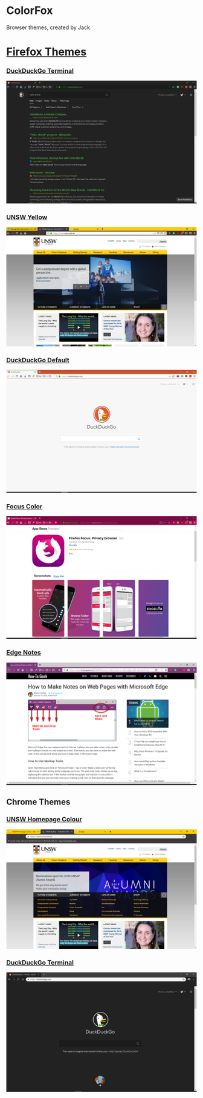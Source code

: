 # ColorFox

Browser themes, created by Jack

# [Firefox Themes](https://addons.mozilla.org/en-US/firefox/user/13822940/)

### [DuckDuckGo Terminal](https://addons.mozilla.org/en-US/firefox/addon/duckduckgo-terminal/)

[![](./DuckDuckGo_Terminal/screenshot.png)](https://addons.mozilla.org/en-US/firefox/addon/duckduckgo-terminal/)

### [UNSW Yellow](https://addons.mozilla.org/en-US/firefox/addon/unsw-yellow/)

[![](./UNSW_Yellow/screenshot.png)](https://addons.mozilla.org/en-US/firefox/addon/unsw-yellow/)

### [DuckDuckGo Default](https://addons.mozilla.org/en-US/firefox/addon/duckduckgo-default/)

[![](./DuckDuckGo_Default/screenshot.png)](https://addons.mozilla.org/en-US/firefox/addon/duckduckgo-default/)

### [Focus Color](https://addons.mozilla.org/en-US/firefox/addon/focus-color/)

[![](./Focus_Color/screenshot.png)](https://addons.mozilla.org/en-US/firefox/addon/focus-color/)

### [Edge Notes](https://addons.mozilla.org/en-US/firefox/addon/edge-notes/)

[![](./Edge_Notes/screenshot.png)](https://addons.mozilla.org/en-US/firefox/addon/edge-notes/)


## Chrome Themes

### [UNSW Homepage Colour](https://chrome.google.com/webstore/detail/unsw-homepage-colour/ojlaccnnglpcdlmoijfldnoamfaioifc)

[![](./UNSW_Homepage_Colour/screenshot.png)](https://chrome.google.com/webstore/detail/unsw-homepage-colour/ojlaccnnglpcdlmoijfldnoamfaioifc)

### [DuckDuckGo Terminal](https://chrome.google.com/webstore/detail/pghedgpmkfnlfieeahanikjjfhkofkpe/publish-accepted?hl=en&gl=AU)

[![](./DuckDuckGo_Terminal_Chrome/screenshot.png)](https://chrome.google.com/webstore/detail/pghedgpmkfnlfieeahanikjjfhkofkpe/publish-accepted?hl=en&gl=AU)

